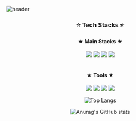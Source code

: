 ![header](https://capsule-render.vercel.app/api?type=venom&color=9999FF&height=300&text=Dustyspac's%20World!&stroke=9999FF&desc=Welcome!&descAlignY305)


<div align=center><h3>⭐️ Tech Stacks ⭐️</h3></div>
<div align=center><h4>★ Main Stacks ★</h4></div>
<div align=center>
<img src="https://img.shields.io/badge/html5-E34F26?style=for-the-badge&logo=html5&logoColor=white"> 
<img src="https://img.shields.io/badge/css-1572B6?style=for-the-badge&logo=css3&logoColor=white"> 
<img src="https://img.shields.io/badge/javascript-F7DF1E?style=for-the-badge&logo=javascript&logoColor=black">
<img src="https://img.shields.io/badge/react-61DAFB?style=for-the-badge&logo=react&logoColor=black">

  
</div>
<br/>
<div align=center><h4>★ Tools ★</h4></div>
<div align=center>
<img src="https://img.shields.io/badge/git-F05032?style=for-the-badge&logo=git&logoColor=white"> 
<img src="https://img.shields.io/badge/github-181717?style=for-the-badge&logo=github&logoColor=white"> 
<img src="https://img.shields.io/badge/notion-000000?style=for-the-badge&logo=notion&logoColor=white"> 
<img src="https://img.shields.io/badge/slack-4A154B?style=for-the-badge&logo=slack&logoColor=white"> 
</div>
<div align=center>


  
[![Top Langs](https://github-readme-stats.vercel.app/api/top-langs/?username=Dustyspac&layout=compact&theme=dracula)](https://github.com/Dustyspac/github-readme-stats)



![Anurag's GitHub stats](https://github-readme-stats.vercel.app/api?username=Dustyspac&show_icons=true&theme=dracula)
</div> 
